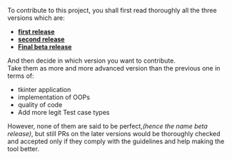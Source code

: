 To contribute to this project, you shall first read thoroughly all the three versions which are:  
* **[first release](https://github.com/Tanmay-901/test-case-generator/tree/master/first_release)**  
* **[second release](https://github.com/Tanmay-901/test-case-generator/tree/master/second_release)**  
* **[Final beta release](https://github.com/Tanmay-901/test-case-generator/blob/master/test_case.py)**  

And then decide in which version you want to contribute.  
Take them as more and more advanced version than the previous one in terms of:
* tkinter application  
* implementation of OOPs  
* quality of code  
* Add more legit Test case types  

However, none of them are said to be perfect,_(hence the name beta release)_, but still PRs on the later versions would be thoroughly checked and 
accepted only if they comply with the guidelines and help making the tool better.
